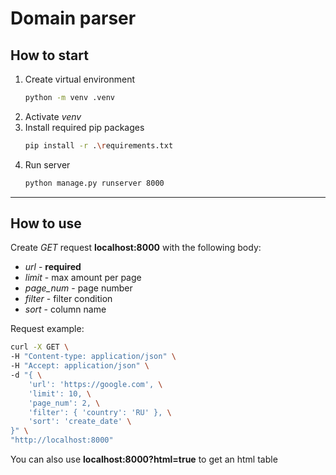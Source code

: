 # Domain parser

## How to start
1. Create virtual environment
    ```bash
    python -m venv .venv
    ```
2. Activate *venv*
3. Install required pip packages
    ```bash
    pip install -r .\requirements.txt
    ```
4. Run server
    ```bash
    python manage.py runserver 8000
    ```
---
## How to use
Create *GET* request **localhost:8000** with the following body:
- *url* - **required**
- *limit* - max amount per page
- *page_num* - page number
- *filter* - filter condition
- *sort* - column name

Request example:
```bash
curl -X GET \
-H "Content-type: application/json" \
-H "Accept: application/json" \
-d "{ \
    'url': 'https://google.com', \
    'limit': 10, \
    'page_num': 2, \
    'filter': { 'country': 'RU' }, \
    'sort': 'create_date' \
}" \
"http://localhost:8000"
```

You can also use **localhost:8000?html=true** to get an html table